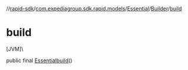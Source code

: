 //[rapid-sdk](../../../../index.md)/[com.expediagroup.sdk.rapid.models](../../index.md)/[Essential](../index.md)/[Builder](index.md)/[build](build.md)

# build

[JVM]\

public final [Essential](../index.md)[build](build.md)()
